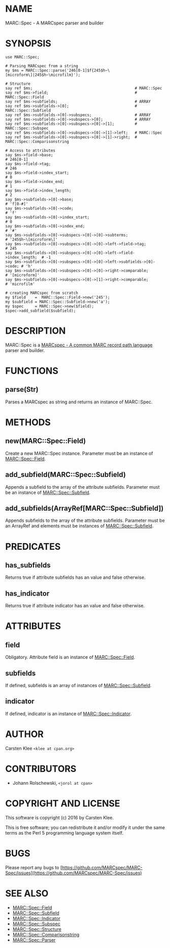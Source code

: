 # NAME

MARC::Spec - A MARCspec parser and builder

# SYNOPSIS

    use MARC::Spec;
    
    # Parsing MARCspec from a string
    my $ms = MARC::Spec::parse('246[0-1]$f{245$h~\[microform\]|245$h~\microfilm}');

    # Structure
    say ref $ms;                                             # MARC::Spec
    say ref $ms->field;                                      # MARC::Spec::Field
    say ref $ms->subfields;                                  # ARRAY
    say ref $ms->subfields->[0];                             # MARC::Spec::Subfield
    say ref $ms->subfields->[0]->subspecs;                   # ARRAY
    say ref $ms->subfields->[0]->subspecs->[0];              # ARRAY
    say ref $ms->subfields->[0]->subspecs->[0]->[1];         # MARC::Spec::Subspec
    say ref $ms->subfields->[0]->subspecs->[0]->[1]->left;   # MARC::Spec
    say ref $ms->subfields->[0]->subspecs->[0]->[1]->right;  # MARC::Spec::Comparisonstring

    # Access to attributes
    say $ms->field->base;                                                    # 246[0-1]
    say $ms->field->tag;                                                     # 246
    say $ms->field->index_start;                                             # 0
    say $ms->field->index_end;                                               # 1
    say $ms->field->index_length;                                            # 2
    say $ms->subfields->[0]->base;                                           # 'f[0-#]'
    say $ms->subfields->[0]->code;                                           # 'f'
    say $ms->subfields->[0]->index_start;                                    # 0
    say $ms->subfields->[0]->index_end;                                      # '#'
    say $ms->subfields->[0]->subspecs->[0]->[0]->subterms;                   # '245$h~\[microform\]'
    say $ms->subfields->[0]->subspecs->[0]->[0]->left->field->tag;           # 245
    say $ms->subfields->[0]->subspecs->[0]->[0]->left->field->index_length;  # -1
    say $ms->subfields->[0]->subspecs->[0]->[0]->left->subfields->[0]->code; # 'h'
    say $ms->subfields->[0]->subspecs->[0]->[0]->right->comparable;          # '[microform]'
    say $ms->subfields->[0]->subspecs->[0]->[1]->right->comparable;          # 'microfilm'
    
    # creating MARCspec from scratch
    my $field    =  MARC::Spec::Field->new('245');
    my $subfield = MARC::Spec::Subfield->new('a');
    my $spec     = MARC::Spec->new($field);
    $spec->add_subfield($subfield);

# DESCRIPTION

MARC::Spec is a [MARCspec - A common MARC record path language](http://marcspec.github.io/MARCspec/) parser and builder.

# FUNCTIONS

## parse(Str)

Parses a MARCspec as string and returns an instance of MARC::Spec.

# METHODS

## new(MARC::Spec::Field)

Create a new MARC::Spec instance. Parameter must be an instance of [MARC::Spec::Field](https://metacpan.org/pod/MARC::Spec::Field).

## add\_subfield(MARC::Spec::Subfield)

Appends a subfield to the array of the attribute subfields. Parameter must be an instance of 
[MARC::Spec::Subfield](https://metacpan.org/pod/MARC::Spec::Subfield).

## add\_subfields(ArrayRef\[MARC::Spec::Subfield\])

Appends subfields to the array of the attribute subfields. Parameter must be an ArrayRef and 
elements must be instances of [MARC::Spec::Subfield](https://metacpan.org/pod/MARC::Spec::Subfield). 

# PREDICATES

## has\_subfields

Returns true if attribute subfields has an value and false otherwise.

## has\_indicator

Returns true if attribute indicator has an value and false otherwise.

# ATTRIBUTES

## field

Obligatory. Attribute field is an instance of [MARC::Spec::Field](https://metacpan.org/pod/MARC::Spec::Field).

## subfields

If defined, subfields is an array of instances of [MARC::Spec::Subfield](https://metacpan.org/pod/MARC::Spec::Subfield).

## indicator

If defined, indicator is an instance of [MARC::Spec::Indicator](https://metacpan.org/pod/MARC::Spec::Indicator).

# AUTHOR

Carsten Klee `<klee at cpan.org>`

# CONTRIBUTORS

- Johann Rolschewski, `<jorol at cpan>`

# COPYRIGHT AND LICENSE

This software is copyright (c) 2016 by Carsten Klee.

This is free software; you can redistribute it and/or modify it under
the same terms as the Perl 5 programming language system itself.

# BUGS

Please report any bugs to [https://github.com/MARCspec/MARC-Spec/issues](https://github.com/MARCspec/MARC-Spec/issues)

# SEE ALSO

- [MARC::Spec::Field](https://metacpan.org/pod/MARC::Spec::Field)
- [MARC::Spec::Subfield](https://metacpan.org/pod/MARC::Spec::Subfield)
- [MARC::Spec::Indicator](https://metacpan.org/pod/MARC::Spec::Indicator)
- [MARC::Spec::Subspec](https://metacpan.org/pod/MARC::Spec::Subspec)
- [MARC::Spec::Structure](https://metacpan.org/pod/MARC::Spec::Structure)
- [MARC::Spec::Comparisonstring](https://metacpan.org/pod/MARC::Spec::Comparisonstring)
- [MARC::Spec::Parser](https://metacpan.org/pod/MARC::Spec::Parser)
